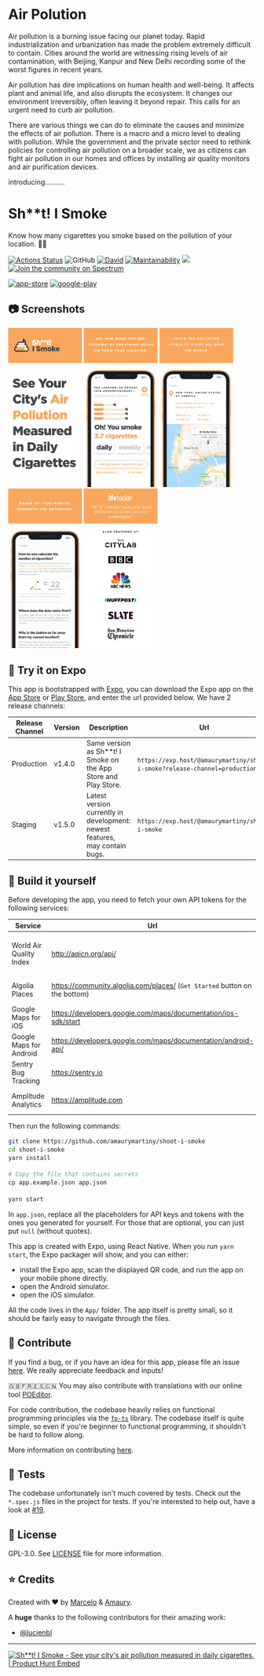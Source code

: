 # Air Polution

Air pollution is a burning issue facing our planet today. Rapid industrialization and urbanization has made the problem extremely difficult to contain. Cities around the world are witnessing rising levels of air contamination, with Beijing, Kanpur and New Delhi recording some of the worst figures in recent years.

Air pollution has dire implications on human health and well-being. It affects plant and animal life, and also disrupts the ecosystem. It changes our environment irreversibly, often leaving it beyond repair. This calls for an urgent need to curb air pollution.

There are various things we can do to eliminate the causes and minimize the effects of air pollution. There is a macro and a micro level to dealing with pollution. While the government and the private sector need to rethink policies for controlling air pollution on a broader scale, we as citizens can fight air pollution in our homes and offices by installing air quality monitors and air purification devices.


introducing..........
# Sh\*\*t! I Smoke

Know how many cigarettes you smoke based on the pollution of your location. :poop::smoking:

[![Actions Status](https://github.com/amaurymartiny/shoot-i-smoke/workflows/CI/badge.svg)](https://github.com/amaurymartiny/shoot-i-smoke/actions)
![GitHub](https://img.shields.io/github/license/amaurymartiny/shoot-i-smoke.svg)
[![David](https://img.shields.io/david/amaurymartiny/shoot-i-smoke.svg)](https://david-dm.org/amaurymartiny/shoot-i-smoke)
[![Maintainability](https://api.codeclimate.com/v1/badges/9fc8ebb000978f14b6d0/maintainability)](https://codeclimate.com/github/amaurymartiny/shoot-i-smoke/maintainability)
[![](https://img.shields.io/badge/Buy%20me%20a%20tree-%F0%9F%8C%B3-lightgreen)](https://offset.earth/amaurymartiny)
[![Join the community on Spectrum](https://withspectrum.github.io/badge/badge.svg)](https://spectrum.chat/shootismoke)

[![app-store](https://shootismoke.github.io/assets/images/app-store.png)](https://itunes.apple.com/us/app/s-i-smoke/id1365605567?mt=8) [![google-play](https://shootismoke.github.io/assets/images/play-store.png)](https://play.google.com/store/apps/details?id=com.shitismoke.app)

## :camera: Screenshots

<p float="left">
  <img src="./assets/screenshots/ios/iPhone-X-1.png" alt="screenshot-1" width="150">
  <img src="./assets/screenshots/ios/iPhone-X-2.png" alt="screenshot-2" width="150">
  <img src="./assets/screenshots/ios/iPhone-X-3.png" alt="screenshot-3" width="150">
  <img src="./assets/screenshots/ios/iPhone-X-4.png" alt="screenshot-4" width="150">
  <img src="./assets/screenshots/ios/iPhone-X-5.png" alt="screenshot-5" width="150">
</p>

## :iphone: Try it on Expo

This app is bootstrapped with [Expo](https://expo.io), you can download the Expo app on the [App Store](https://itunes.apple.com/us/app/expo-client/id982107779) or [Play Store](https://play.google.com/store/apps/details?id=host.exp.exponent), and enter the url provided below. We have 2 release channels:

| Release Channel | Version | Description                                                                 | Url                                                                        |
| --------------- | ------- | --------------------------------------------------------------------------- | -------------------------------------------------------------------------- |
| Production      | v1.4.0  | Same version as Sh\*\*t! I Smoke on the App Store and Play Store.           | `https://exp.host/@amaurymartiny/shoot-i-smoke?release-channel=production` |
| Staging         | v1.5.0  | Latest version currently in development: newest features, may contain bugs. | `https://exp.host/@amaurymartiny/shoot-i-smoke`                            |

## :hammer: Build it yourself

Before developing the app, you need to fetch your own API tokens for the following services:

| Service                 | Url                                                                        | Comments                                                                   |
| ----------------------- | -------------------------------------------------------------------------- | -------------------------------------------------------------------------- |
| World Air Quality Index | http://aqicn.org/api/                                                      | Required. You can use the dummy one in `app.example.json` for development. |
| Algolia Places          | https://community.algolia.com/places/ (`Get Started` button on the bottom) | Optional, lower API rates if not provided.                                 |
| Google Maps for iOS     | https://developers.google.com/maps/documentation/ios-sdk/start             | Optional in development.                                                   |
| Google Maps for Android | https://developers.google.com/maps/documentation/android-api/              | Optional in development.                                                   |
| Sentry Bug Tracking     | https://sentry.io                                                          | Optional.                                                                  |
| Amplitude Analytics     | https://amplitude.com                                                      | Optional. Note: we **never** track PII.                                    |

Then run the following commands:

```bash
git clone https://github.com/amaurymartiny/shoot-i-smoke
cd shoot-i-smoke
yarn install

# Copy the file that contains secrets
cp app.example.json app.json

yarn start
```

In `app.json`, replace all the placeholders for API keys and tokens with the ones you generated for yourself. For those that are optional, you can just put `null` (without quotes).

This app is created with Expo, using React Native. When you run `yarn start`, the Expo packager will show, and you can either:

- install the Expo app, scan the displayed QR code, and run the app on your mobile phone directly.
- open the Android simulator.
- open the iOS simulator.

All the code lives in the `App/` folder. The app itself is pretty small, so it should be fairly easy to navigate through the files.

## :raising_hand: Contribute

If you find a bug, or if you have an idea for this app, please file an issue [here](https://github.com/amaurymartiny/shoot-i-smoke/issues). We really appreciate feedback and inputs!

🇬🇧🇫🇷🇪🇸🇨🇳 You may also contribute with translations with our online tool [POEditor](https://poeditor.com/join/project/iEsj0CSPGX).

For code contribution, the codebase heavily relies on functional programming principles via the [`fp-ts`](https://github.com/gcanti/fp-ts) library. The codebase itself is quite simple, so even if you're beginner to functional programming, it shouldn't be hard to follow along.

More information on contributing [here](./CONTRIBUTING.md).

## :microscope: Tests

The codebase unfortunately isn't much covered by tests. Check out the `*.spec.js` files in the project for tests. If you're interested to help out, have a look at [#19](https://github.com/amaurymartiny/shoot-i-smoke/issues/19).

## :newspaper: License

GPL-3.0. See [LICENSE](./LICENSE) file for more information.

## :star: Credits

Created with ❤ by [Marcelo](http://www.marcelocoelho.cc) & [Amaury](https://www.toptal.com/resume/amaury-martiny#utilize-unreal-developers-today).

A **huge** thanks to the following contributors for their amazing work:

- [@lucienbl](https://github.com/lucienbl)

---

<a href="https://www.producthunt.com/posts/sh-t-i-smoke?utm_source=badge-featured&utm_medium=badge&utm_souce=badge-sh-t-i-smoke" target="_blank"><img src="https://api.producthunt.com/widgets/embed-image/v1/featured.svg?post_id=126582&theme=light" alt="Sh**t! I Smoke - See your city's air pollution measured in daily cigarettes. | Product Hunt Embed" style="width: 250px; height: 54px;" width="250px" height="54px" /></a>
